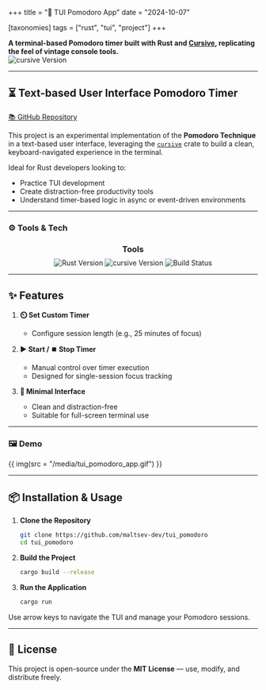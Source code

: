 +++
title = "🍅 TUI Pomodoro App"
date = "2024-10-07"

[taxonomies]
tags = ["rust", "tui", "project"]
+++

**A terminal-based Pomodoro timer built with Rust and [Cursive](https://crates.io/crates/cursive), replicating the feel of vintage console tools.**  
![cursive Version](https://img.shields.io/badge/cursive-0.21.1%20-orange)

<!-- more -->
---

## ⏳ Text-based User Interface Pomodoro Timer

[📚 GitHub Repository](https://github.com/maltsev-dev/tui_pomodoro)

This project is an experimental implementation of the **Pomodoro Technique** in a text-based user interface, leveraging the [`cursive`](https://crates.io/crates/cursive) crate to build a clean, keyboard-navigated experience in the terminal.

Ideal for Rust developers looking to:

* Practice TUI development
* Create distraction-free productivity tools
* Understand timer-based logic in async or event-driven environments

---

### ⚙️ Tools & Tech

<h3 style="text-align:center; margin-bottom:8px;">Tools</h3>
<p align="center" style="margin:0; padding:0;">
  <img style="display:inline-block; vertical-align:middle;"
       src="https://img.shields.io/badge/rust-1.83.0%20-green" alt="Rust Version"/>
  <img style="display:inline-block; vertical-align:middle;"
       src="https://img.shields.io/badge/cursive-0.21.1%20-orange" alt="cursive Version"/>
  <img style="display:inline-block; vertical-align:middle;"
       src="https://github.com/maltsev-dev/tui_pomodoro/actions/workflows/rust.yml/badge.svg" alt="Build Status"/>
</p>

---

## ✨ Features

1. **⏲️ Set Custom Timer**

   * Configure session length (e.g., 25 minutes of focus)

2. **▶️ Start / ⏹️ Stop Timer**

   * Manual control over timer execution
   * Designed for single-session focus tracking

3. **🧘 Minimal Interface**

   * Clean and distraction-free
   * Suitable for full-screen terminal use

---

### 🖼️ Demo

{{ img(src = "/media/tui_pomodoro_app.gif") }}

---

## 📦 Installation & Usage

1. **Clone the Repository**

   ```bash
   git clone https://github.com/maltsev-dev/tui_pomodoro
   cd tui_pomodoro
   ```

2. **Build the Project**

   ```bash
   cargo build --release
   ```

3. **Run the Application**

   ```bash
   cargo run
   ```

Use arrow keys to navigate the TUI and manage your Pomodoro sessions.

---

## 📄 License

This project is open-source under the **MIT License** — use, modify, and distribute freely.